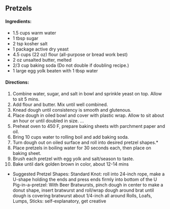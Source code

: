 ## Pretzels

#### Ingredients:
* 1.5 cups warm water
* 1 tbsp sugar
* 2 tsp kosher salt
* 1 package active dry yeast
* 4.5 cups (22 oz) flour (all-purpose or bread work best)
* 2 oz unsalted butter, melted
* 2/3 cup baking soda (Do not double if doubling recipe.)
* 1 large egg yolk beaten with 1 tbsp water

#### Directions:
  1. Combine water, sugar, and salt in bowl and sprinkle yeast on top. Allow to sit 5 mins.
  2. Add flour and butter. Mix until well combined.
  3. Knead dough until consistency is smooth and glutenous.
  4. Place dough in oiled bowl and cover with plastic wrap. Allow to sit about an hour or until doubled in size.
   ...
  5. Preheat oven to 450 F, prepare baking sheets with parchment paper and oil.
  6. Bring 10 cups water to rolling boil and add baking soda.
  7. Turn dough out on oiled surface and roll into desired pretzel shapes.*
  8. Place pretzels in boiling water for 30 seconds each, then place on baking sheet.
  9. Brush each pretzel with egg yolk and salt/season to taste.
  10. Bake until dark golden brown in color, about 12-14 mins

* Suggested Pretzel Shapes:
  Standard Knot: roll into 24-inch rope, make a U-shape holding the ends and press ends firmly into bottom of the U
  Pig-in-a-pretzel: With Beer Bratwursts, pinch dough in center to make a donut shape, insert bratwurst and roll/wrap dough around brat until dough is covering bratwurst about 1/4-inch all around
  Rolls, Loafs, Lumps, Sticks: self-explanatory, get creative

